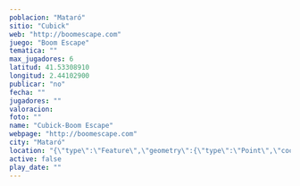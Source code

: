 ```yaml
---
poblacion: "Mataró"
sitio: "Cubick"
web: "http://boomescape.com"
juego: "Boom Escape"
tematica: ""
max_jugadores: 6
latitud: 41.53308910
longitud: 2.44102900
publicar: "no"
fecha: ""
jugadores: ""
valoracion: 
foto: ""
name: "Cubick-Boom Escape"
webpage: "http://boomescape.com"
city: "Mataró"
location: "{\"type\":\"Feature\",\"geometry\":{\"type\":\"Point\",\"coordinates\":[\"41,53308910\",\"2,44102900\"]}}"
active: false
play_date: ""
---
```

